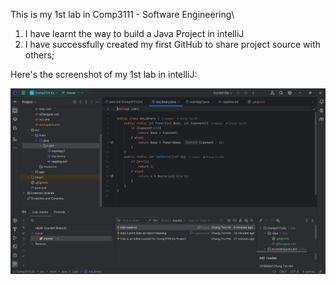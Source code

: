 This is my 1st lab in Comp3111 - Software Engineering\
1. I have learnt the way to build a Java Project in intelliJ
2. I have successfully created my first GitHub to share project source with others;

Here's the screenshot of my 1st lab in intelliJ:

![Screenshot 2024-09-10 154733.png](Screenshot%202024-09-10%20154733.png)